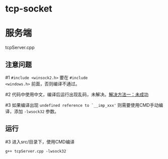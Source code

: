 <!--
 * @Date        : 2020-05-09 18:29:49
 * @LastEditors : anlzou
 * @Github      : https://github.com/anlzou
 * @LastEditTime: 2020-05-09 18:55:26
 * @FilePath    : \tcp-socket\README.md
 * @Describe    : 
 -->
# tcp-socket

# 服务端
tcpServer.cpp

## 注意问题
#1 <code>#include <winsock2.h></code> 要在 <code>#include <windows.h></code> 前面，否则编译不通过。

#2 代码中使用中文，编译后运行出现乱码，未解决。[解决方法一：未成功](https://blog.csdn.net/ME__WE/article/details/86478291?utm_medium=distribute.pc_relevant.none-task-blog-BlogCommendFromMachineLearnPai2-4.nonecase&depth_1-utm_source=distribute.pc_relevant.none-task-blog-BlogCommendFromMachineLearnPai2-4.nonecase)

#3 如果编译出现 <code>undefined reference to `__imp_xxx'</code> 则需要使用CMD手动编译，添加 <code>-lwsock32</code> 参数。


## 运行
#3 进入src/目录下，使用CMD编译
```
g++ tcpServer.cpp -lwsock32
```